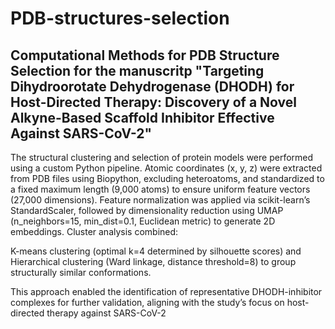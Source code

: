# PDB-structures-selection
## Computational Methods for PDB Structure Selection for the manuscritp "Targeting Dihydroorotate Dehydrogenase (DHODH) for Host-Directed Therapy: Discovery of a Novel Alkyne-Based Scaffold Inhibitor Effective Against SARS-CoV-2"

The structural clustering and selection of protein models were performed using a custom Python pipeline. Atomic coordinates (x, y, z) were extracted from PDB files using Biopython, excluding heteroatoms, and standardized to a fixed maximum length (9,000 atoms) to ensure uniform feature vectors (27,000 dimensions). Feature normalization was applied via scikit-learn’s StandardScaler, followed by dimensionality reduction using UMAP (n_neighbors=15, min_dist=0.1, Euclidean metric) to generate 2D embeddings. Cluster analysis combined:

K-means clustering (optimal k=4 determined by silhouette scores) and Hierarchical clustering (Ward linkage, distance threshold=8) to group structurally similar conformations.

This approach enabled the identification of representative DHODH-inhibitor complexes for further validation, aligning with the study’s focus on host-directed therapy against SARS-CoV-2
